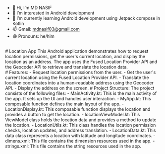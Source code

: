 - 👋 Hi, I’m MD NASIF 
- 👀 I’m interested in Android development 
- 🌱 I’m currently learning Android development using Jetpack compose in Kotlin 
- 📫 Gmail: mdnasif03@gmail.com 
- 😄 Pronouns: he/him
<br>
# Location App
This Android application demonstrates how to request location permissions, get the user's current location, and display the location as an address. 
The app uses the Fused Location Provider API and the Geocoder API to retrieve and translate the location data.<br>
# Features:
- Request location permissions from the user.
- Get the user's current location using the Fused Location Provider API.
- Translate the location coordinates into a human-readable address using the Geocoder API.
- Display the address on the screen.
# Project Structure:
The project consists of the following files:
- MainActivity.kt: This is the main activity of the app. It sets up the UI and handles user interaction.
- MyApp.kt: This composable function defines the main layout of the app.
- LocationDisplay.kt: This composable function displays the location and provides a button to get the location.
- locationViewModel.kt: This ViewModel class holds the location data and provides a method to update the location.
- LocationUtils.kt: This class handles the location permission checks, location updates, and address translation.
- LocationData.kt: This data class represents a location with latitude and longitude coordinates.
- dimens.xml: This file contains the dimension resources used in the app.
- strings.xml: This file contains the string resources used in the app.
